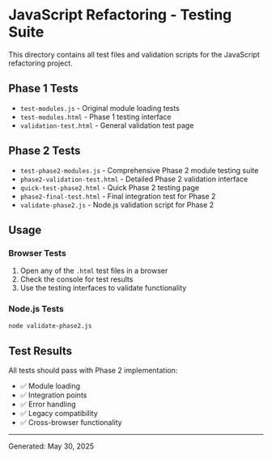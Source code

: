# JavaScript Refactoring - Testing Suite

This directory contains all test files and validation scripts for the JavaScript refactoring project.

## Phase 1 Tests
- `test-modules.js` - Original module loading tests
- `test-modules.html` - Phase 1 testing interface
- `validation-test.html` - General validation test page

## Phase 2 Tests
- `test-phase2-modules.js` - Comprehensive Phase 2 module testing suite
- `phase2-validation-test.html` - Detailed Phase 2 validation interface
- `quick-test-phase2.html` - Quick Phase 2 testing page
- `phase2-final-test.html` - Final integration test for Phase 2
- `validate-phase2.js` - Node.js validation script for Phase 2

## Usage

### Browser Tests
1. Open any of the `.html` test files in a browser
2. Check the console for test results
3. Use the testing interfaces to validate functionality

### Node.js Tests
```bash
node validate-phase2.js
```

## Test Results
All tests should pass with Phase 2 implementation:
- ✅ Module loading
- ✅ Integration points
- ✅ Error handling
- ✅ Legacy compatibility
- ✅ Cross-browser functionality

---
Generated: May 30, 2025
